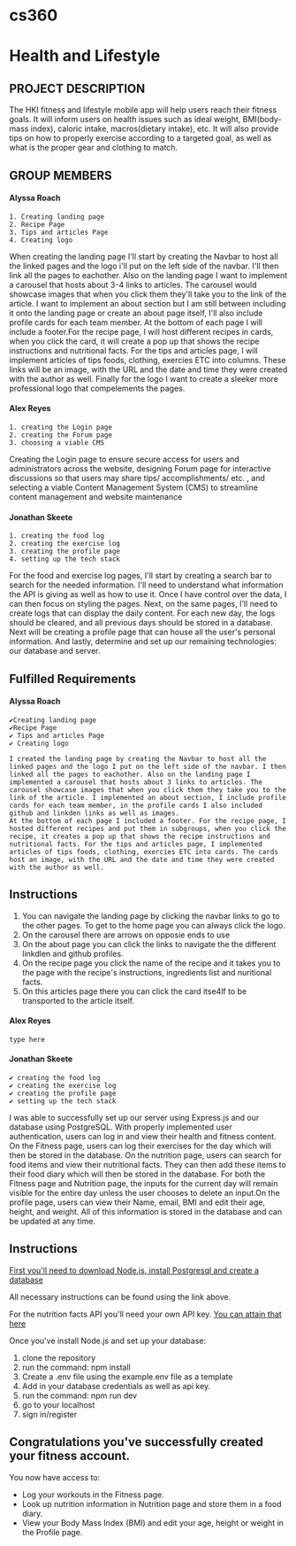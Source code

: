 # cs360

# Health and Lifestyle

## PROJECT DESCRIPTION
  The HKI fitness and lifestyle mobile app will help users reach their fitness goals.
  It will inform users on health issues such as ideal weight, BMI(body-mass index), caloric
  intake, macros(dietary intake), etc. It will also provide tips on how to properly exercise
  according to a targeted goal, as well as what is the proper gear and clothing to match.

## GROUP MEMBERS
  #### Alyssa Roach
    1. Creating landing page
    2. Recipe Page
    3. Tips and articles Page
    4. Creating logo

  
  When creating the landing page I'll start by creating the Navbar to host all the linked pages and the logo i'll put on the left side of the navbar. I'll then link all the pages to eachother. Also on the landing page I want to implement a carousel that hosts about 3-4 links to articles. The carousel would showcase images that when you click them they'll take you to the link of the article. I want to implement an about section but I am still between including it onto the landing page or create an about page itself, I'll also include profile cards for each team member. At the bottom of each page I will include a footer.For the recipe page, I will host different recipes in cards, when you click the card, it will create a pop up that shows the recipe instructions and nutritional facts. For the tips and articles page, I will implement articles of tips foods, clothing, exercies ETC into columns. These links will be an image, with the URL and the date and time they were created with the author as well. Finally for the logo I want to create a sleeker more professional logo that compelements the pages.
      
  #### Alex Reyes 
    1. creating the Login page
    2. creating the Forum page
    3. choosing a viable CMS

  Creating the Login page to ensure secure access for users and administrators across the website, designing Forum page for interactive discussions so that users may share tips/ accomplishments/ etc. , and selecting a viable Content Management System (CMS) to streamline content management and website maintenance


  #### Jonathan Skeete
    1. creating the food log
    2. creating the exercise log
    3. creating the profile page
    4. setting up the tech stack
    
  For the food and exercise log pages, I'll start by creating a search bar to search for the needed information. I'll need to understand what information the API is giving as well as how to use it. Once I have control over the data, I can then focus on styling the pages. Next, on the same pages, I'll need to create logs that can display the daily content. For each new day, the logs should be cleared, and all previous days should be stored in a database. Next will be creating a profile page that can house all the user's personal information. And lastly, determine and set up our remaining technologies: our database and server.

## Fulfilled Requirements
  #### Alyssa Roach
    ✔️Creating landing page
    ✔️Recipe Page
    ✔️ Tips and articles Page
    ✔️ Creating logo

    I created the landing page by creating the Navbar to host all the linked pages and the logo I put on the left side of the navbar. I then linked all the pages to eachother. Also on the landing page I implemented a carousel that hosts about 3 links to articles. The carousel showcase images that when you click them they take you to the link of the article. I implemented an about section, I include profile cards for each team member, in the profile cards I also included github and linkden links as well as images. 
    At the bottom of each page I included a footer. For the recipe page, I hosted different recipes and put them in subgroups, when you click the recipe, it creates a pop up that shows the recipe instructions and nutritional facts. For the tips and articles page, I implemented articles of tips foods, clothing, exercies ETC into cards. The cards host an image, with the URL and the date and time they were created with the author as well.

  ## Instructions
1. You can navigate the landing page by clicking the navbar links to go to the other pages. To get to the home page you can always click the logo.
2. On the carousel there are arrows on opposie ends to use
3. On the about page you can click the links to navigate the the different linkdlen and github profiles.
4. On the recipe page you click the name of the recipe and it takes you to the page with the recipe's instructions, ingredients list and nuritional facts.
5. On this articles page there you can click the card itse4lf to be transported to the article itself.
  

  #### Alex Reyes
    type here

  #### Jonathan Skeete
    ✔️ creating the food log
    ✔️ creating the exercise log
    ✔️ creating the profile page
    ✔️ setting up the tech stack

  I was able to successfully set up our server using Express.js and our database using PostgreSQL.
  With properly implemented user authentication, users can log in and view their health and fitness content. On the Fitness page, users can log their exercises for the day which will then be stored in the database. 
  On the nutrition page, users can search for food items and view their nutritional facts. They can then add these items to their food diary which will then be stored in the database. For both the Fitness page and Nutrition page, the inputs for the current day will remain visible for the entire day unless the user chooses to delete an input.On the profile page, users can view their Name, email, BMI and edit their age, height, and weight. All of this information is stored in the database and can be updated at any time.

## Instructions
[First you'll need to download Node.js, install Postgresql and create a database](setupREADME.md)

All necessary instructions can be found using the link above.

For the nutrition facts API you'll need your own API key.
[You can attain that here](https://rapidapi.com/edamam/api/edamam-nutrition-analysis)

Once you've install Node.js and set up your database:
  1. clone the repository
  2. run the command: npm install
  3. Create a .env file using the example.env file as a template
  4. Add in your database credentials as well as api key.
  5. run the command: npm run dev
  6. go to your localhost
  7. sign in/register

## Congratulations you've successfully created your fitness account.

You now have access to:

 * Log your workouts in the Fitness page.
 * Look up nutrition information in Nutrition page and store them in a food diary.
 * View your Body Mass Index (BMI) and edit your age, height or weight in the Profile page.
